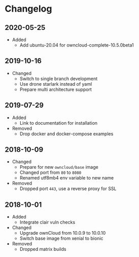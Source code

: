 # Changelog

## 2020-05-25

* Added
  * Add ubuntu-20.04 for owncloud-complete-10.5.0beta1

## 2019-10-16

* Changed
  * Switch to single branch development
  * Use drone starlark instead of yaml
  * Prepare multi architecture support

## 2019-07-29

* Added
  * Link to documentation for installation
* Removed
  * Drop docker and docker-compose examples

## 2018-10-09

* Changed
  * Prepare for new `owncloud/base` image
  * Changed port from `80` to `8080`
  * Renamed utf8mb4 env variable to new name
* Removed
  * Dropped port `443`, use a reverse proxy for SSL

## 2018-10-01

* Added
  * Integrate clair vuln checks
* Changed
  * Upgrade ownCloud from 10.0.9 to 10.0.10
  * Switch base image from xenial to bionic
* Removed
  * Dropped matrix builds
